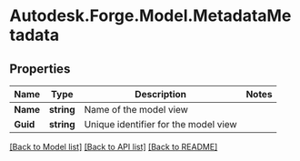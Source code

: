 # Autodesk.Forge.Model.MetadataMetadata
## Properties

Name | Type | Description | Notes
------------ | ------------- | ------------- | -------------
**Name** | **string** | Name of the model view | 
**Guid** | **string** | Unique identifier for the model view | 

[[Back to Model list]](../README.md#documentation-for-models) [[Back to API list]](../README.md#documentation-for-api-endpoints) [[Back to README]](../README.md)

